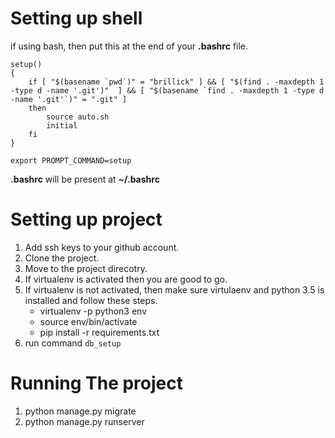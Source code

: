 # Setting up shell

if using bash, then put this at the end of your **.bashrc** file. 

````
setup()
{
	if [ "$(basename `pwd`)" = "brillick" ] && [ "$(find . -maxdepth 1 -type d -name '.git')"  ] && [ "$(basename `find . -maxdepth 1 -type d -name '.git'`)" = ".git" ]
	then
		source auto.sh
		initial
	fi
}

export PROMPT_COMMAND=setup
````

**.bashrc** will be present at **~/.bashrc**

# Setting up project

1. Add ssh keys to your github account.
2. Clone the project.
3. Move to the project direcotry.
4. If virtualenv is activated then you are good to go.
5. If virtualenv is not activated, then make sure virtulaenv and python 3.5 is installed and follow these steps.
   * virtualenv -p python3 env
   * source env/bin/activate
   * pip install -r requirements.txt
6. run command ````db_setup````

# Running The project
1. python manage.py migrate 
2. python manage.py runserver
